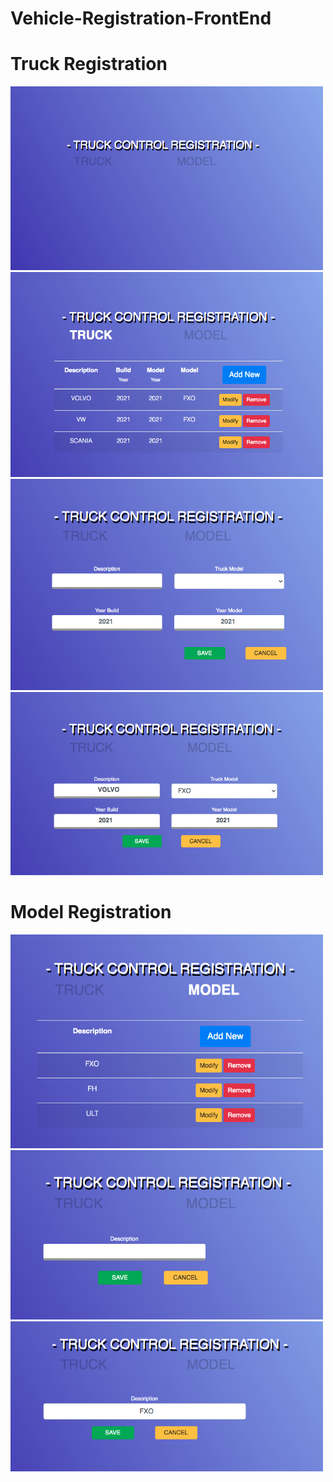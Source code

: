 # Vehicle-Registration-FrontEnd

# Truck Registration
<img width="500" src="https://github.com/teonett/Vehicle-Registration-FrontEnd/blob/main/Cli-Vehicle-Registration/Images/00-Inicio.png">

<img width="500" src="https://github.com/teonett/Vehicle-Registration-FrontEnd/blob/main/Cli-Vehicle-Registration/Images/01-ListaCaminhao.png">

<img width="500" src="https://github.com/teonett/Vehicle-Registration-FrontEnd/blob/main/Cli-Vehicle-Registration/Images/02-NovoCaminhao.png">

<img width="500" src="https://github.com/teonett/Vehicle-Registration-FrontEnd/blob/main/Cli-Vehicle-Registration/Images/03-AlteraCaminhao.png">

# Model Registration
<img width="500" src="https://github.com/teonett/Vehicle-Registration-FrontEnd/blob/main/Cli-Vehicle-Registration/Images/04-ListaModelo.png">

<img width="500" src="https://github.com/teonett/Vehicle-Registration-FrontEnd/blob/main/Cli-Vehicle-Registration/Images/05-NovoModelo.png">

<img width="500" src="https://github.com/teonett/Vehicle-Registration-FrontEnd/blob/main/Cli-Vehicle-Registration/Images/06-AlteraModelo.png">
